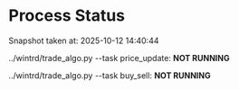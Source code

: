 # Process Status

Snapshot taken at: 2025-10-12 14:40:44

../wintrd/trade_algo.py --task price_update: **NOT RUNNING**

../wintrd/trade_algo.py --task buy_sell: **NOT RUNNING**

